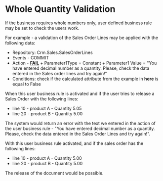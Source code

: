 # Whole Quantity Validation

If the business requires whole numbers only, user defined business rule may be set to check the users work.

For example - a validation of the Sales Order Lines may be applied with the following data:
- Repository: Crm.Sales.SalesOrderLines
- Events - COMMIT
- Action - **[FAIL](https://github.com/ErpNetDocs/tech/blob/master/advanced/user-business-rules/action-types/fail.md)** + Parameter1Type = Constant + Parameter1 Value = "You have entered decimal number as a quantity. Please, check the data entered in the Sales order lines and try again!"
- Conditions: check if the calculated attribute from the example in **here** is equal to False

When this user business rule is activated and if the user tries to release a Sales Order with the following lines:
- line 10 - product A - Quantity 5.05
- line 20 - product B - Quantity 5.00

The system would return an error with the text we entered in the action of the user business rule - "You have entered decimal number as a quantity. Please, check the data entered in the Sales Order Lines and try again!".

With this user business rule activated, and if the sales order has the following lines:
- line 10 - product A - Quantity 5.00
- line 20 - product B - Quantity 5.00

The release of the document would be possible.
